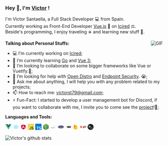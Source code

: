 ### Hey 👋, I'm [Victor](https://www.linkedin.com/in/victor-santaella-bb670614b/) !
<!-- <br/>
<a href="https://www.linkedin.com/in/victor-santaella-bb670614b/">
  <img align="left" alt="Victor Santaella Torres Linkedin" width="22px" src="https://cdn.jsdelivr.net/npm/simple-icons@v3/icons/linkedin.svg" />
</a>
<br /> -->

I'm Victor Santaella, a Full Stack Developer 💻 from Spain.<br>
 Currently working as Front-End Developer [Vue.js](https://vuejs.org/) 👷 on [Icired](https://iciredimpagados.com/) ⚖️. <br>
Beside's programming, I enjoy traveling ✈️ and learning new stuff 🔧.

  <img align="right" alt="GIF" src="https://media.giphy.com/media/fJKG1UTK7k64w/source.gif" />
  
**Talking about Personal Stuffs:**

- 💻 I’m currently working on [Icired](https://iciredimpagados.com/);
- 🌱 I’m currently learning [Go](https://golang.org/) and [Vue 3](https://madewithvuejs.com/blog/vue-3-roundup); 
- 👯 I’m looking to collaborate on some bigger frameworks like Vue or Vuetify.🤝;
- 🤔 I’m looking for help with [Open Distro](https://opendistro.github.io/for-elasticsearch/) and [Endpoint Security](https://www.mcafee.com/enterprise/en-us/security-awareness/endpoint.html). 😭;
- 💬 Ask me about anything, I will help you with any problem related to my projects;
- 📫 How to reach me: victorst79@gmail.com;
- ⚡️ Fun-Fact: I started to develop a user management bot for Discord, if you want to collaborate with me, I invite you to come see the [project](https://github.com/victorst79/NaM-Bot)!🤝;

**Languages and Tools:**  

<code><img height="20" src="https://raw.githubusercontent.com/github/explore/80688e429a7d4ef2fca1e82350fe8e3517d3494d/topics/vue/vue.png"></code>
<code><img height="20" src="https://raw.githubusercontent.com/github/explore/80688e429a7d4ef2fca1e82350fe8e3517d3494d/topics/react/react.png"></code>
<code><img height="20" src="https://raw.githubusercontent.com/github/explore/80688e429a7d4ef2fca1e82350fe8e3517d3494d/topics/angular/angular.png"></code>
<code><img height="20" src="https://raw.githubusercontent.com/github/explore/80688e429a7d4ef2fca1e82350fe8e3517d3494d/topics/javascript/javascript.png"></code>
<code><img height="20" src="https://raw.githubusercontent.com/github/explore/5c058a388828bb5fde0bcafd4bc867b5bb3f26f3/topics/typescript/typescript.png"></code>
<code><img height="20" src="https://raw.githubusercontent.com/github/explore/80688e429a7d4ef2fca1e82350fe8e3517d3494d/topics/nodejs/nodejs.png"></code>
<code><img height="20" src="https://raw.githubusercontent.com/github/explore/80688e429a7d4ef2fca1e82350fe8e3517d3494d/topics/mysql/mysql.png"></code>
<code><img height="20" src="https://raw.githubusercontent.com/github/explore/80688e429a7d4ef2fca1e82350fe8e3517d3494d/topics/php/php.png"></code>
<code><img height="20" src="https://raw.githubusercontent.com/github/explore/80688e429a7d4ef2fca1e82350fe8e3517d3494d/topics/go/go.png"></code>
<code><img height="20" src="https://raw.githubusercontent.com/github/explore/80688e429a7d4ef2fca1e82350fe8e3517d3494d/topics/firebase/firebase.png"></code>
<code><img height="20" src="https://raw.githubusercontent.com/github/explore/80688e429a7d4ef2fca1e82350fe8e3517d3494d/topics/git/git.png"></code>
<code><img height="20" src="https://raw.githubusercontent.com/github/explore/80688e429a7d4ef2fca1e82350fe8e3517d3494d/topics/terminal/terminal.png"></code>



![Victor's github stats](https://github-readme-stats.vercel.app/api?username=victorst79&show_icons=true&hide_border=true)